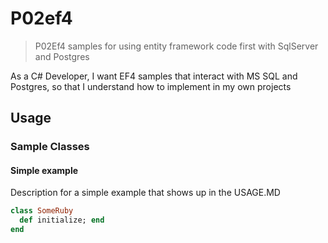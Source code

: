 # P02ef4

> P02Ef4 samples for using entity framework code first with SqlServer and Postgres

As a C# Developer, I want EF4 samples that interact with MS SQL and Postgres, so that I understand how to implement in my own projects

## Usage

### Sample Classes

#### Simple example

Description for a simple example that shows up in the USAGE.MD

```ruby
class SomeRuby
  def initialize; end
end
```
